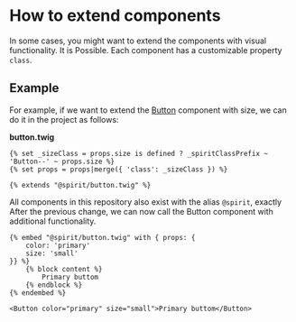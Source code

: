 # How to extend components

In some cases, you might want to extend the components with visual functionality. It is Possible.
Each component has a customizable property `class`.

## Example

For example, if we want to extend the [Button] component with size, we can do it in the project as follows:

**button.twig**

```twig
{% set _sizeClass = props.size is defined ? _spiritClassPrefix ~ 'Button--' ~ props.size %}
{% set props = props|merge({ 'class': _sizeClass }) %}

{% extends "@spirit/button.twig" %}
```

All components in this repository also exist with the alias `@spirit`, exactly
After the previous change, we can now call the Button component with additional functionality.

```twig
{% embed "@spirit/button.twig" with { props: {
    color: 'primary'
    size: 'small'
}} %}
    {% block content %}
        Primary buttom
    {% endblock %}
{% endembed %}
```

```twig
<Button color="primary" size="small">Primary buttom</Button>
```

[button]: https://github.com/lmc-eu/spirit-design-system/tree/main/packages/web/src/scss/components/Button
